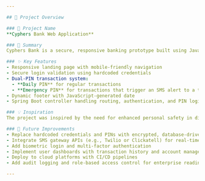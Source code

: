 ```yaml
---

## 🧾 Project Overview

### 🎯 Project Name  
**Cyphers Bank Web Application**

### 🚀 Summary  
Cyphers Bank is a secure, responsive banking prototype built using Java Spring Boot, HTML, CSS, and JavaScript. It features a dual-PIN transaction system designed for both everyday use and emergency scenarios. The application demonstrates how modern web technologies can be combined with backend logic to deliver intuitive, safety-conscious financial services.

### ✨ Key Features  
- Responsive landing page with mobile-friendly navigation  
- Secure login validation using hardcoded credentials  
- Dual-PIN transaction system:
  - **Daily PIN** for regular transactions  
  - **Emergency PIN** for transactions that trigger an SMS alert to a third-party security company or SAPS  
- Dynamic footer with JavaScript-generated date  
- Spring Boot controller handling routing, authentication, and PIN logic

### 💡 Inspiration  
The project was inspired by the need for enhanced personal safety in digital banking environments. By introducing an emergency PIN that silently alerts authorities or security partners, Cyphers Bank aims to provide users with peace of mind during high-risk situations while maintaining full transactional functionality.

### 📌 Future Improvements  
- Replace hardcoded credentials and PINs with encrypted, database-driven authentication  
- Integrate SMS gateway APIs (e.g., Twilio or Clickatell) for real-time emergency alerts  
- Add biometric login and multi-factor authentication  
- Implement user dashboards with transaction history and account management  
- Deploy to cloud platforms with CI/CD pipelines  
- Add audit logging and role-based access control for enterprise readiness

---
```


